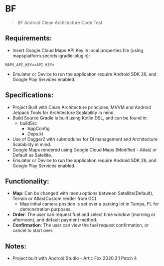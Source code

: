 # BF

> BF Android Clean Architecture Code Test

## Requirements:
- Insert Google Cloud Maps API Key in local.properties file (using mapsplatform.secrets-gradle-plugin):
```
MAPS_API_KEY=<API KEY>
```
- Emulator or Device to run the application require Android SDK 26, and Google Play Services enabled.


## Specifications:
- Project Built with Clean Architecture principles, MVVM and Android Jetpack Tools for Architecture Scalability in mind.
- Build Source Gradle is built using Kotlin DSL, and can be found in:
  - buildSrc
    - AppConfig
    - Deps.kt
- Use of Dagger2 with submodules for DI management and Architecture Scalability in mind.
- Google Maps rendered using Google Cloud Maps (Modified - Atlas) or Default as Satellite.
- Emulator or Device to run the application require Android SDK 26, and Google Play Services enabled.

## Functionality:
- **Map**: Can be changed with menu options between Satellite(Default), Terrain or Atlas(Custom render from GC).
  - Map initial camera position is set over a parking lot in Tampa, FL for demonstration purposes.
- **Order**: The user can request fuel and select time window (morning or afternoon), and default payment method.
- **Confirmation**: The user can view the fuel request confirmation, or cancel to start over.

## Notes:
- Project built with Android Studio - Artic Fox 2020.3.1 Patch 4
